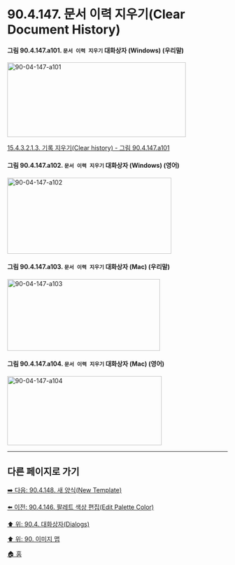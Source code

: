# 90.4.147. 문서 이력 지우기(Clear Document History)

<a id="90-04-147-a101"></a>

#### 그림 90.4.147.a101. `문서 이력 지우기` 대화상자 (Windows) (우리말)
<img width="408" height="171" alt="90-04-147-a101" src="https://github.com/user-attachments/assets/840db7dc-37b1-4698-a655-f4638dd51b6a" />

[15.4.3.2.1.3. 기록 지우기(Clear history) - 그림 90.4.147.a101](./15-04-03-02-01-03-clear_history.md#90-04-147-a101)

<a id="90-04-147-a102"></a>

#### 그림 90.4.147.a102. `문서 이력 지우기` 대화상자 (Windows) (영어)
<img width="375" height="174" alt="90-04-147-a102" src="https://github.com/user-attachments/assets/ce55c115-2120-454b-8aec-006e11924392" />

<a id="90-04-147-a103"></a>

#### 그림 90.4.147.a103. `문서 이력 지우기` 대화상자 (Mac) (우리말)
<img width="349" height="164" alt="90-04-147-a103" src="https://github.com/user-attachments/assets/141fd818-def0-4cc4-8cb8-4824edef8ff1" />

<a id="90-04-147-a104"></a>

#### 그림 90.4.147.a104. `문서 이력 지우기` 대화상자 (Mac) (영어)
<img width="353" height="158" alt="90-04-147-a104" src="https://github.com/user-attachments/assets/22935166-35f6-4a96-ba66-b1565d621ae1" />

***

## 다른 페이지로 가기

[➡️ 다음: 90.4.148. 새 양식(New Template)](./90-04-0148-new_template.md)

[⬅️ 이전: 90.4.146. 팔레트 색상 편집(Edit Palette Color)](./90-04-0146-edit_palette_color.md)

[⬆️ 위: 90.4. 대화상자(Dialogs)](./90-04-0000-dialogs.md)

[⬆️ 위: 90. 이미지 맵](./90-00-image-map.md)

[🏠 홈](./00-home.md)